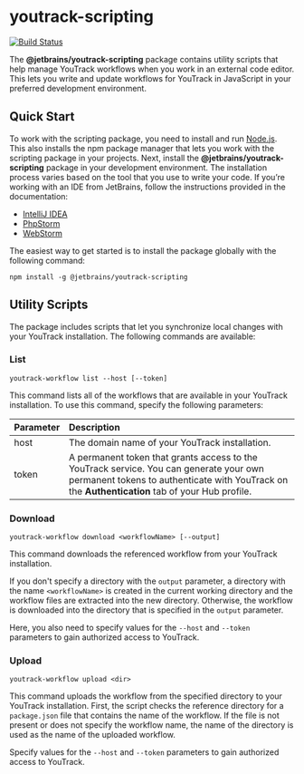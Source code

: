 # youtrack-scripting

[![Build Status](https://img.shields.io/travis/JetBrains/youtrack-scripting/master.svg?style=flat-square)](https://travis-ci.org/JetBrains/youtrack-scripting)

The **@jetbrains/youtrack-scripting** package contains utility scripts that help manage YouTrack workflows when you work in an external code editor. This lets you write and update workflows for YouTrack in JavaScript in your preferred development environment.

## Quick Start

To work with the scripting package, you need to install and run [Node.js](https://nodejs.org/en/). This also installs the npm package manager that lets you work with the scripting package in your projects.
Next, install the **@jetbrains/youtrack-scripting** package in your development environment. The installation process varies based on the tool that you use to write your code. If you’re working with an IDE from JetBrains, follow the instructions provided in the documentation:
* [IntelliJ IDEA](https://www.jetbrains.com/help/idea/node-js.html)
* [PhpStorm](https://www.jetbrains.com/help/phpstorm/npm.html)
* [WebStorm](https://www.jetbrains.com/help/webstorm/2017.2/npm.html)

The easiest way to get started is to install the package globally with the following command:

```npm install -g @jetbrains/youtrack-scripting```

## Utility Scripts

The package includes scripts that let you synchronize local changes with your YouTrack installation. The following commands are available:

### List

`youtrack-workflow list --host [--token]`

This command lists all of the workflows that are available in your YouTrack installation. To use this command, specify the following parameters:

Parameter | Description
--- | :---
host | The domain name of your YouTrack installation.
token | A permanent token that grants access to the YouTrack service. You can generate your own permanent tokens to authenticate with YouTrack on the **Authentication** tab of your Hub profile.

### Download

`youtrack-workflow download <workflowName> [--output]`

This command downloads the referenced workflow from your YouTrack installation. 

If you don't specify a directory with the `output` parameter, a directory with the name `<workflowName>` is created in the current working directory and the workflow files are extracted into the new directory. Otherwise, the workflow is downloaded into the directory that is specified in the `output` parameter.

Here, you also need to specify values for the `--host` and `--token` parameters to gain authorized access to YouTrack.

### Upload

`youtrack-workflow upload <dir>`

This command uploads the workflow from the specified directory to your YouTrack installation. First, the script checks the reference directory for a `package.json` file that contains the name of the workflow. If the file is not present or does not specify the workflow name, the name of the directory is used as the name of the uploaded workflow.

Specify values for the `--host` and `--token` parameters to gain authorized access to YouTrack.

